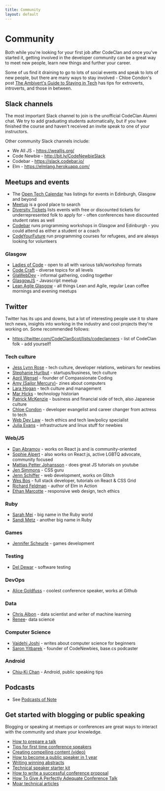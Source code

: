 ```yaml
---
title: Community
layout: default
---
```


# Community

Both while you're looking for your first job after CodeClan and once you've started it, getting involved in the developer community can be a great way to meet new people, learn new things and further your career.

Some of us find it draining to go to lots of social events and speak to lots of new people, but there are many ways to stay involved - Chloe Condon's post [The Ambivert's Guide to Staying in Tech](https://www.coursereport.com/blog/the-ambivert-s-guide-to-staying-in-tech) has tips for extroverts, introverts, and those in between.

## Slack channels

The most important Slack channel to join is the unofficial CodeClan Alumni chat. We try to add graduating students automatically, but if you have finished the course and haven't received an invite speak to one of your instructors.

Other community Slack channels include:

* We All JS - https://wealljs.org/
* Code Newbie - http://bit.ly/CodeNewbieSlack
* Codebar - https://slack.codebar.io/
* Elm - https://elmlang.herokuapp.com/

## Meetups and events

* The [Open Tech Calendar](https://opentechcalendar.co.uk/) has listings for events in Edinburgh, Glasgow and beyond
* [Meetup](https://www.meetup.com/) is a good place to search
* [Diversity Tickets](https://diversitytickets.org/) lists events with free or discounted tickets for underrepresented folk to apply for - often conferences have discounted student rates as well
* [Codebar](http://www.codebar.io/) runs programming workshops in Glasgow and Edinburgh - you could attend as either a student or a coach
* [CodeYourFuture](https://codeyourfuture.io/) run programming courses for refugees, and are always looking for volunteers

### Glasgow

* [Ladies of Code](https://www.meetup.com/Ladies-of-Code-Glasgow/) - open to all with various talk/workshop formats
* [Code Craft](https://www.codecraftuk.org/) - diverse topics for all levels
* [GlaWebDev](http://www.glawebdev.com/) - informal gathering, coding together
* [GlasgowJS](https://www.meetup.com/Glasgow-JavaScript/) - Javascript meetup
* [Lean Agile Glasgow](https://www.meetup.com/Lean-Agile-Glasgow/) - all things Lean and Agile, regular Lean coffee mornings and evening meetups

## Twitter

Twitter has its ups and downs, but a lot of interesting people use it to share tech news, insights into working in the industry and cool projects they're working on. Some recommended follows:

* https://twitter.com/CodeClanScot/lists/codeclanners - list of CodeClan folk - add yourself!

### Tech culture

* [Jess Lynn Rose](https://twitter.com/jesslynnrose) - tech culture, developer relations, webinars for newbies
* [Stephanie Hurlbut](https://twitter.com/sehurlburt) - startups/business, tech culture
* [April Wensel](https://twitter.com/aprilwensel) - founder of Compassionate Coding
* [Amy (Sailor Mercury)](https://twitter.com/sailorhg)- zines about computers
* [Lara Hogan](https://twitter.com/lara_hogan) - tech culture and management
* [Mar Hicks](https://twitter.com/histoftech) - technology historian
* [Patrick McKenzie](https://twitter.com/patio11) - business and financial side of tech, also Japanese culture
* [Chloe Condon](https://twitter.com/ChloeCondon) - developer evangelist and career changer from actress to tech
* [Web Dev Law](https://twitter.com/webdevlaw) - tech ethics and tech law/policy specialist
* [Julia Evans](https://twitter.com/b0rk) - infrastructure and linux stuff for newbies

### Web/JS
* [Dan Abramov](https://twitter.com/dan_abramov) - works on React js and is community-oriented
* [Sophie Alpert](https://twitter.com/sophiebits) - also works on React js, active LGBTQ advocate, community focused
* [Mattias Petter Johansson](https://twitter.com/mpjme) - does great JS tutorials on youtube
* [Jen Simmons](https://twitter.com/jensimmons) - CSS guru
* [Jenn Schiffer](https://twitter.com/jennschiffer) - web development, works on Glitch
* [Wes Bos](https://twitter.com/wesbos) - full stack developer, tutorials on React & CSS Grid
* [Richard Feldman](https://twitter.com/rtfeldman) - author of Elm in Action
* [Ethan Marcotte](https://twitter.com/beep) - responsive web design, tech ethics

### Ruby
* [Sarah Mei](https://twitter.com/sarahmei) - big name in the Ruby world
* [Sandi Metz](https://twitter.com/sandimetz) - another big name in Ruby

### Games
* [Jennifer Scheurle](https://twitter.com/Gaohmee) - games development

### Testing
* [Del Dewar](https://twitter.com/deefex) - software testing

### DevOps
* [Alice Goldfuss](https://twitter.com/alicegoldfuss) - coolest conference speaker, works at Github

### Data
* [Chris Albon](https://twitter.com/chrisalbon) - data scientist and writer of machine learning
* [Renee](https://twitter.com/BecomingDataSci)- data science

### Computer Science
* [Vaidehi Joshi](https://twitter.com/vaidehijoshi) - writes about computer science for beginners
* [Saron Yitbarek](https://twitter.com/saronyitbarek) - founder of CodeNewbies, base.cs podcaster

### Android
* [Chiu-Ki Chan](https://twitter.com/chiuki) - Android, public speaking tips


## Podcasts
* See [Podcasts of Note](https://codeclanalumni.github.io/survival-guide/pages/learning-resources#podcasts-of-note)

## Get started with blogging or public speaking

Blogging or speaking at meetups or conferences are great ways to interact with the community and share your knowledge.

* [How to prepare a talk](https://www.deconstructconf.com/blog/how-to-prepare-a-talk)
* [Tips for first time conference speakers](https://medium.com/@sophie.koonin/things-i-wish-id-known-tips-for-first-time-conference-speakers-ffa4ca438ea)
* [Creating compelling content (video)](https://www.youtube.com/watch?v=a6YkDpzeotY)
* [How to become a public speaker in 1 year](http://cattsmall.com/advice/2016/06/13/become-public-speaker-introduction.html)
* [Writing winning abstracts](https://marcysutton.com/writing-winning-talk-abstracts/)
* [Technical speaker starter kit](https://github.com/coryhouse/speaker-starter-kit/blob/master/README.md)
* [How to write a successful conference proposal](https://medium.com/@fox/how-to-write-a-successful-conference-proposal-4461509d3e32)
* [How To Give A Perfectly Adequate Conference Talk](https://benmccormick.org/2017/10/29/adequate-talks/)
* [Moar technical articles](http://blog.sqisland.com/2015/01/moar-technical-articles.html)
